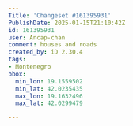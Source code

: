 ```yaml
---
Title: 'Changeset #161395931'
PublishDate: 2025-01-15T21:10:42Z
id: 161395931
user: Ancap-chan
comment: houses and roads
created_by: iD 2.30.4
tags:
- Montenegro
bbox:
  min_lon: 19.1559502
  min_lat: 42.0235435
  max_lon: 19.1632496
  max_lat: 42.0299479

---
```

